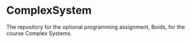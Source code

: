 # ComplexSystem
The repository for the optional programming assignment, Boids, for the course Complex Systems.
